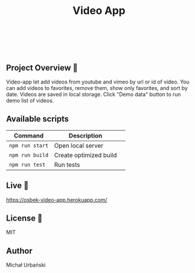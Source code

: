 <h1 align="center">

<br>

<p align="center">
  Video App
</p>

<br>

<br>

</h1>

## Project Overview 🎉
Video-app let add videos from youtube and vimeo by url or id of video. You can add videos to favorites, remove them, show only favorites, and sort by date. Videos are saved in local storage. Click "Demo data" button to run demo list of videos.


## Available scripts

| Command                   | Description                   |     |
| ------------------------- | ----------------------------- | --- |
| `npm run start`           | Open local server             |     |
| `npm run build`           | Create optimized build        |     |
| `npm run test`            | Run tests                     |     |


## Live 📍
https://osbek-video-app.herokuapp.com/

## License 🔱
MIT

## Author
Michał Urbański
